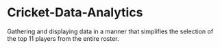 # Cricket-Data-Analytics
Gathering and displaying data in a manner that simplifies the selection of the top 11 players from the entire roster.
